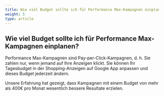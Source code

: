 ```yaml
---
title: Wie viel Budget sollte ich für Performance Max-Kampagnen einplanen? 
weight: 5
type: article
---
```


## Wie viel Budget sollte ich für Performance Max-Kampagnen einplanen?

Performance Max-Kampagnen sind Pay-per-Click-Kampagnen, d. h. Sie zahlen nur, wenn jemand auf Ihre Anzeigen klickt. Sie können Ihr Tagesbudget in der Shopping-Anzeigen auf Google App anpassen und dieses Budget jederzeit ändern.

Unsere Erfahrung hat gezeigt, dass Kampagnen mit einem Budget von mehr als 400€ pro Monat wesentlich bessere Resultate erzielen.